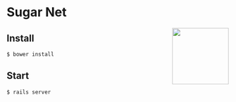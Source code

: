 # Sugar Net
<img align="right" height="128" width="128" src="https://raw.githubusercontent.com/wookoouk/sugarnet/master/public/img/logo.png">

## Install
```
$ bower install
```

## Start
```
$ rails server
```